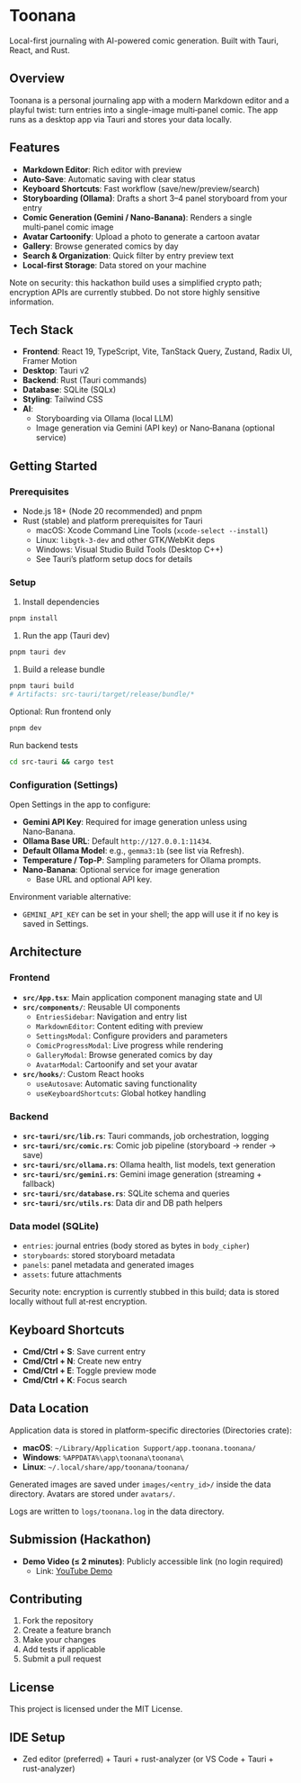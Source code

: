 # Toonana

Local-first journaling with AI-powered comic generation. Built with Tauri, React, and Rust.

## Overview

Toonana is a personal journaling app with a modern Markdown editor and a playful twist: turn entries into a single-image multi‑panel comic. The app runs as a desktop app via Tauri and stores your data locally.

## Features

- **Markdown Editor**: Rich editor with preview
- **Auto‑Save**: Automatic saving with clear status
- **Keyboard Shortcuts**: Fast workflow (save/new/preview/search)
- **Storyboarding (Ollama)**: Drafts a short 3–4 panel storyboard from your entry
- **Comic Generation (Gemini / Nano‑Banana)**: Renders a single multi‑panel comic image
- **Avatar Cartoonify**: Upload a photo to generate a cartoon avatar
- **Gallery**: Browse generated comics by day
- **Search & Organization**: Quick filter by entry preview text
- **Local‑first Storage**: Data stored on your machine

Note on security: this hackathon build uses a simplified crypto path; encryption APIs are currently stubbed. Do not store highly sensitive information.

## Tech Stack

- **Frontend**: React 19, TypeScript, Vite, TanStack Query, Zustand, Radix UI, Framer Motion
- **Desktop**: Tauri v2
- **Backend**: Rust (Tauri commands)
- **Database**: SQLite (SQLx)
- **Styling**: Tailwind CSS
- **AI**:
  - Storyboarding via Ollama (local LLM)
  - Image generation via Gemini (API key) or Nano‑Banana (optional service)

## Getting Started

### Prerequisites

- Node.js 18+ (Node 20 recommended) and pnpm
- Rust (stable) and platform prerequisites for Tauri
  - macOS: Xcode Command Line Tools (`xcode-select --install`)
  - Linux: `libgtk-3-dev` and other GTK/WebKit deps
  - Windows: Visual Studio Build Tools (Desktop C++)
  - See Tauri’s platform setup docs for details

### Setup

1. Install dependencies

```bash
pnpm install
```

1. Run the app (Tauri dev)

```bash
pnpm tauri dev
```

1. Build a release bundle

```bash
pnpm tauri build
# Artifacts: src-tauri/target/release/bundle/*
```

Optional: Run frontend only

```bash
pnpm dev
```

Run backend tests

```bash
cd src-tauri && cargo test
```

### Configuration (Settings)

Open Settings in the app to configure:

- **Gemini API Key**: Required for image generation unless using Nano‑Banana.
- **Ollama Base URL**: Default `http://127.0.0.1:11434`.
- **Default Ollama Model**: e.g., `gemma3:1b` (see list via Refresh).
- **Temperature / Top‑P**: Sampling parameters for Ollama prompts.
- **Nano‑Banana**: Optional service for image generation
  - Base URL and optional API key.

Environment variable alternative:

- `GEMINI_API_KEY` can be set in your shell; the app will use it if no key is saved in Settings.

## Architecture

### Frontend

- **`src/App.tsx`**: Main application component managing state and UI
- **`src/components/`**: Reusable UI components
  - `EntriesSidebar`: Navigation and entry list
  - `MarkdownEditor`: Content editing with preview
  - `SettingsModal`: Configure providers and parameters
  - `ComicProgressModal`: Live progress while rendering
  - `GalleryModal`: Browse generated comics by day
  - `AvatarModal`: Cartoonify and set your avatar
- **`src/hooks/`**: Custom React hooks
  - `useAutosave`: Automatic saving functionality
  - `useKeyboardShortcuts`: Global hotkey handling

### Backend

- **`src-tauri/src/lib.rs`**: Tauri commands, job orchestration, logging
- **`src-tauri/src/comic.rs`**: Comic job pipeline (storyboard → render → save)
- **`src-tauri/src/ollama.rs`**: Ollama health, list models, text generation
- **`src-tauri/src/gemini.rs`**: Gemini image generation (streaming + fallback)
- **`src-tauri/src/database.rs`**: SQLite schema and queries
- **`src-tauri/src/utils.rs`**: Data dir and DB path helpers

### Data model (SQLite)

- `entries`: journal entries (body stored as bytes in `body_cipher`)
- `storyboards`: stored storyboard metadata
- `panels`: panel metadata and generated images
- `assets`: future attachments

Security note: encryption is currently stubbed in this build; data is stored locally without full at‑rest encryption.

## Keyboard Shortcuts

- **Cmd/Ctrl + S**: Save current entry
- **Cmd/Ctrl + N**: Create new entry
- **Cmd/Ctrl + E**: Toggle preview mode
- **Cmd/Ctrl + K**: Focus search

## Data Location

Application data is stored in platform-specific directories (Directories crate):

- **macOS**: `~/Library/Application Support/app.toonana.toonana/`
- **Windows**: `%APPDATA%\app\toonana\toonana\`
- **Linux**: `~/.local/share/app/toonana/toonana/`

Generated images are saved under `images/<entry_id>/` inside the data directory. Avatars are stored under `avatars/`.

Logs are written to `logs/toonana.log` in the data directory.

## Submission (Hackathon)

- **Demo Video (≤ 2 minutes)**: Publicly accessible link (no login required)
  - Link: [YouTube Demo](https://youtu.be/va_8D2urgOk)

## Contributing

1. Fork the repository
2. Create a feature branch
3. Make your changes
4. Add tests if applicable
5. Submit a pull request

## License

This project is licensed under the MIT License.

## IDE Setup

- Zed editor (preferred) + Tauri + rust-analyzer (or VS Code + Tauri + rust-analyzer)

